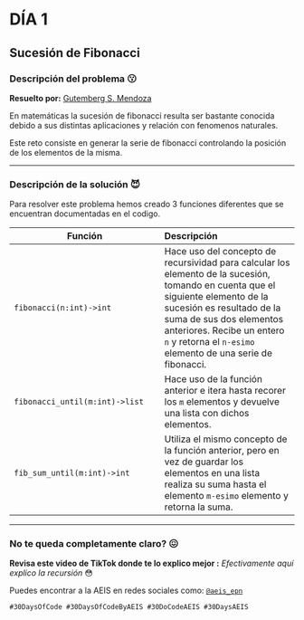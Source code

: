 # DÍA 1
## Sucesión de Fibonacci 
### Descripción del problema :kissing:
**Resuelto por:** [Gutemberg S. Mendoza](linkedin.com/in/gutembergsmendoza)

En matemáticas la sucesión de fibonacci resulta ser bastante conocida debido a sus distintas aplicaciones y relación con fenomenos naturales.

Este reto consiste en generar la serie de fibonacci controlando la posición de los elementos de la misma. 

---

### Descripción de la solución :smiling_imp:
Para resolver este problema hemos creado 3 funciones diferentes que se encuentran documentadas en el codigo.

| Función <div style="width:250px"></div> | Descripción |
| --- | :--- |
|`fibonacci(n:int)->int`| Hace uso del concepto de recursividad para calcular los elemento de la sucesión, tomando en cuenta que el siguiente elemento de la sucesión es resultado de la suma de sus dos elementos anteriores. Recibe un entero `n` y retorna el `n-esimo` elemento de una serie de fibonacci.| 
|`fibonacci_until(m:int)->list`|Hace uso de la función anterior e itera hasta recorer los ```m``` elementos y devuelve una lista con dichos elementos.|
|`fib_sum_until(m:int)->int`| Utiliza el mismo concepto de la función anterior, pero en vez de guardar los elementos en una lista realiza su suma hasta el elemento ```m-esimo``` elemento y retorna la suma.|




---
### No te queda completamente claro? :confounded:
**Revisa este video de TikTok donde te lo explico mejor :** 
*Efectivamente aquí explico la recursión* :flushed:



Puedes encontrar a la AEIS en redes sociales como: [```@aeis_epn```](https://www.instagram.com/aeis_epn/)



`#30DaysOfCode #30DaysOfCodeByAEIS #30DoCodeAEIS #30DaysAEIS`



